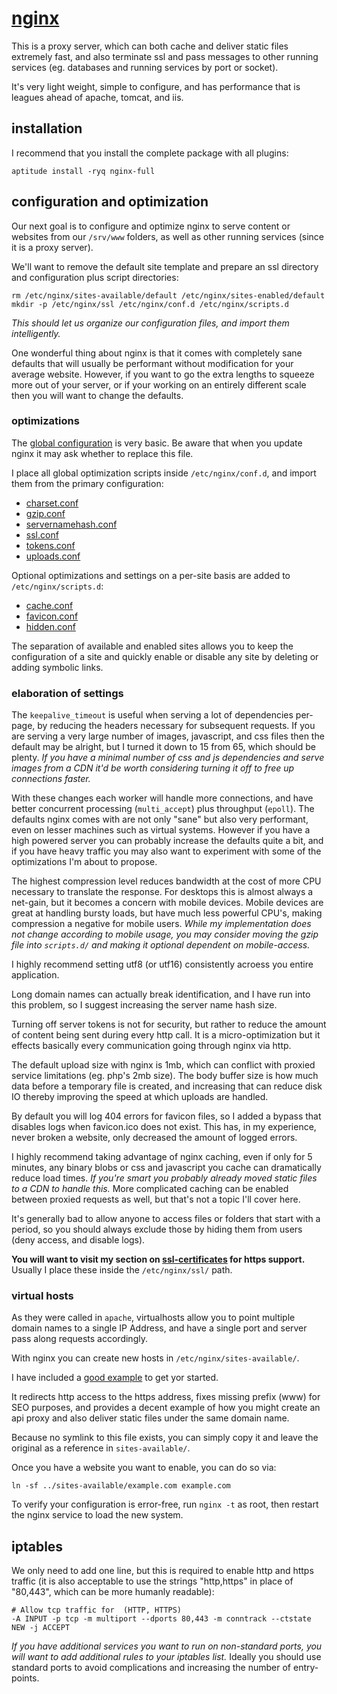 
# [nginx](http://wiki.nginx.org/Main)

This is a proxy server, which can both cache and deliver static files extremely fast, and also terminate ssl and pass messages to other running services (eg. databases and running services by port or socket).

It's very light weight, simple to configure, and has performance that is leagues ahead of apache, tomcat, and iis.


## installation

I recommend that you install the complete package with all plugins:

    aptitude install -ryq nginx-full


## configuration and optimization

Our next goal is to configure and optimize nginx to serve content or websites from our `/srv/www` folders, as well as other running services (since it is a proxy server).

We'll want to remove the default site template and prepare an ssl directory and configuration plus script directories:

    rm /etc/nginx/sites-available/default /etc/nginx/sites-enabled/default
    mkdir -p /etc/nginx/ssl /etc/nginx/conf.d /etc/nginx/scripts.d

_This should let us organize our configuration files, and import them intelligently._

One wonderful thing about nginx is that it comes with completely sane defaults that will usually be performant without modification for your average website.  However, if you want to go the extra lengths to squeeze more out of your server, or if your working on an entirely different scale then you will want to change the defaults.


### optimizations

The [global configuration](../data/extras/etc/nginx/nginx.conf) is very basic.  Be aware that when you update nginx it may ask whether to replace this file.

I place all global optimization scripts inside `/etc/nginx/conf.d`, and import them from the primary configuration:

- [charset.conf](../data/extras/etc/nginx/conf.d/charset.conf)
- [gzip.conf](../data/extras/etc/nginx/conf.d/gzip.conf)
- [servernamehash.conf](../data/extras/etc/nginx/conf.d/servernamehash.conf)
- [ssl.conf](../data/extras/etc/nginx/conf.d/ssl.conf)
- [tokens.conf](../data/extras/etc/nginx/conf.d/tokens.conf)
- [uploads.conf](../data/extras/etc/nginx/conf.d/uploads.conf)

Optional optimizations and settings on a per-site basis are added to `/etc/nginx/scripts.d`:

- [cache.conf](../data/extras/etc/nginx/scripts.d/cache.conf)
- [favicon.conf](../data/extras/etc/nginx/scripts.d/favicon.conf)
- [hidden.conf](../data/extras/etc/nginx/scripts.d/hidden.conf)

The separation of available and enabled sites allows you to keep the configuration of a site and quickly enable or disable any site by deleting or adding symbolic links.


### elaboration of settings

The `keepalive_timeout` is useful when serving a lot of dependencies per-page, by reducing the headers necessary for subsequent requests.  If you are serving a very large number of images, javascript, and css files then the default may be alright, but I turned it down to 15 from 65, which should be plenty.  _If you have a minimal number of css and js dependencies and serve images from a CDN it'd be worth considering turning it off to free up connections faster._

With these changes each worker will handle more connections, and have better concurrent processing (`multi_accept`) plus throughput (`epoll`).  The defaults nginx comes with are not only "sane" but also very performant, even on lesser machines such as virtual systems.  However if you have a high powered server you can probably increase the defaults quite a bit, and if you have heavy traffic you may also want to experiment with some of the optimizations I'm about to propose.

The highest compression level reduces bandwidth at the cost of more CPU necessary to translate the response.  For desktops this is almost always a net-gain, but it becomes a concern with mobile devices.  Mobile devices are great at handling bursty loads, but have much less powerful CPU's, making compression a negative for mobile users.  _While my implementation does not change according to mobile usage, you may consider moving the gzip file into `scripts.d/` and making it optional dependent on mobile-access._

I highly recommend setting utf8 (or utf16) consistently acroess you entire application.

Long domain names can actually break identification, and I have run into this problem, so I suggest increasing the server name hash size.

Turning off server tokens is not for security, but rather to reduce the amount of content being sent during every http call.  It is a micro-optimization but it effects basically every communication going through nginx via http.

The default upload size with nginx is 1mb, which can conflict with proxied service limitations (eg. php's 2mb size).  The body buffer size is how much data before a temporary file is created, and increasing that can reduce disk IO thereby improving the speed at which uploads are handled.

By default you will log 404 errors for favicon files, so I added a bypass that disables logs when favicon.ico does not exist.  This has, in my experience, never broken a website, only decreased the amount of logged errors.

I highly recommend taking advantage of nginx caching, even if only for 5 minutes, any binary blobs or css and javascript you cache can dramatically reduce load times.  _If you're smart you probably already moved static files to a CDN to handle this._  More complicated caching can be enabled between proxied requests as well, but that's not a topic I'll cover here.

It's generally bad to allow anyone to access files or folders that start with a period, so you should always exclude those by hiding them from users (deny access, and disable logs).

**You will want to visit my section on [ssl-certificates](ssl-certificates.md) for https support.**  Usually I place these inside the `/etc/nginx/ssl/` path.


### virtual hosts

As they were called in `apache`, virtualhosts allow you to point multiple domain names to a single IP Address, and have a single port and server pass along requests accordingly.

With nginx you can create new hosts in `/etc/nginx/sites-available/`.

I have included a [good example](../data/extras/etc/nginx/sites-available/example.com) to get yor started.

It redirects http access to the https address, fixes missing prefix (www) for SEO purposes, and provides a decent example of how you might create an api proxy and also deliver static files under the same domain name.

Because no symlink to this file exists, you can simply copy it and leave the original as a reference in `sites-available/`.

Once you have a website you want to enable, you can do so via:

    ln -sf ../sites-available/example.com example.com

To verify your configuration is error-free, run `nginx -t` as root, then restart the nginx service to load the new system.


## iptables

We only need to add one line, but this is required to enable http and https traffic (it is also acceptable to use the strings "http,https" in place of "80,443", which can be more humanly readable):

    # Allow tcp traffic for  (HTTP, HTTPS)
    -A INPUT -p tcp -m multiport --dports 80,443 -m conntrack --ctstate NEW -j ACCEPT

_If you have additional services you want to run on non-standard ports, you will want to add additional rules to your iptables list._  Ideally you should use standard ports to avoid complications and increasing the number of entry-points.
